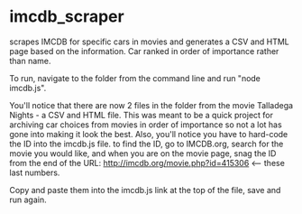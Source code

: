 # imcdb_scraper
scrapes IMCDB for specific cars in movies and generates a CSV and HTML page based on the information. Car ranked in order of importance rather than name.

To run, navigate to the folder from the command line and run "node imcdb.js".

You'll notice that there are now 2 files in the folder from the movie Talladega Nights - a CSV and HTML file. This was meant to be a quick project for archiving car choices from movies in order of importance so not a lot has gone into making it look the best. Also, you'll notice you have to hard-code the ID into the imcdb.js file. to find the ID, go to IMCDB.org, search for the movie you would like, and when you are on the movie page, snag the ID from the end of the URL: http://imcdb.org/movie.php?id=415306  <-- these last numbers.

Copy and paste them into the imcdb.js link at the top of the file, save and run again.